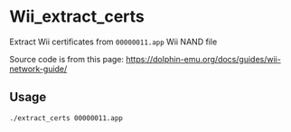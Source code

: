 # Wii_extract_certs

Extract Wii certificates from `00000011.app` Wii NAND file

Source code is from this page: https://dolphin-emu.org/docs/guides/wii-network-guide/

## Usage

`./extract_certs 00000011.app`
